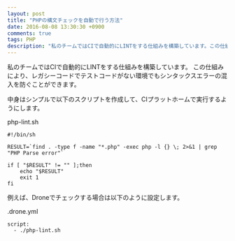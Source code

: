 ```yaml
---
layout: post
title: "PHPの構文チェックを自動で行う方法"
date: 2016-08-08 13:30:30 +0900
comments: true
tags: PHP
description: "私のチームではCIで自動的にLINTをする仕組みを構築しています。この仕組みにより、レガシーコードでテストコードがない環境でもシンタックスエラーの混入を防ぐことができます。"
---
```


私のチームではCIで自動的にLINTをする仕組みを構築しています。
この仕組みにより、レガシーコードでテストコードがない環境でもシンタックスエラーの混入を防ぐことができます。

中身はシンプルで以下のスクリプトを作成して、CIプラットホームで実行するようにします。

php-lint.sh

```
#!/bin/sh

RESULT=`find . -type f -name "*.php" -exec php -l {} \; 2>&1 | grep "PHP Parse error"`

if [ "$RESULT" != "" ];then
    echo "$RESULT"
    exit 1
fi
```

例えば、Droneでチェックする場合は以下のように設定します。

.drone.yml

```
script:
  - ./php-lint.sh
```
